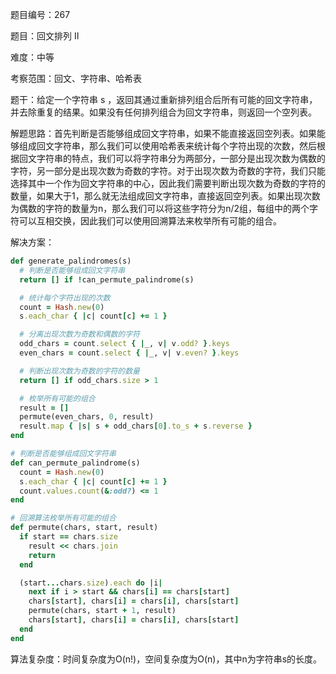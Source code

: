 题目编号：267

题目：回文排列 II

难度：中等

考察范围：回文、字符串、哈希表

题干：给定一个字符串 s ，返回其通过重新排列组合后所有可能的回文字符串，并去除重复的结果。如果没有任何排列组合为回文字符串，则返回一个空列表。

解题思路：首先判断是否能够组成回文字符串，如果不能直接返回空列表。如果能够组成回文字符串，那么我们可以使用哈希表来统计每个字符出现的次数，然后根据回文字符串的特点，我们可以将字符串分为两部分，一部分是出现次数为偶数的字符，另一部分是出现次数为奇数的字符。对于出现次数为奇数的字符，我们只能选择其中一个作为回文字符串的中心，因此我们需要判断出现次数为奇数的字符的数量，如果大于1，那么就无法组成回文字符串，直接返回空列表。如果出现次数为偶数的字符的数量为n，那么我们可以将这些字符分为n/2组，每组中的两个字符可以互相交换，因此我们可以使用回溯算法来枚举所有可能的组合。

解决方案：

```ruby
def generate_palindromes(s)
  # 判断是否能够组成回文字符串
  return [] if !can_permute_palindrome(s)

  # 统计每个字符出现的次数
  count = Hash.new(0)
  s.each_char { |c| count[c] += 1 }

  # 分离出现次数为奇数和偶数的字符
  odd_chars = count.select { |_, v| v.odd? }.keys
  even_chars = count.select { |_, v| v.even? }.keys

  # 判断出现次数为奇数的字符的数量
  return [] if odd_chars.size > 1

  # 枚举所有可能的组合
  result = []
  permute(even_chars, 0, result)
  result.map { |s| s + odd_chars[0].to_s + s.reverse }
end

# 判断是否能够组成回文字符串
def can_permute_palindrome(s)
  count = Hash.new(0)
  s.each_char { |c| count[c] += 1 }
  count.values.count(&:odd?) <= 1
end

# 回溯算法枚举所有可能的组合
def permute(chars, start, result)
  if start == chars.size
    result << chars.join
    return
  end

  (start...chars.size).each do |i|
    next if i > start && chars[i] == chars[start]
    chars[start], chars[i] = chars[i], chars[start]
    permute(chars, start + 1, result)
    chars[start], chars[i] = chars[i], chars[start]
  end
end
```

算法复杂度：时间复杂度为O(n!)，空间复杂度为O(n)，其中n为字符串s的长度。